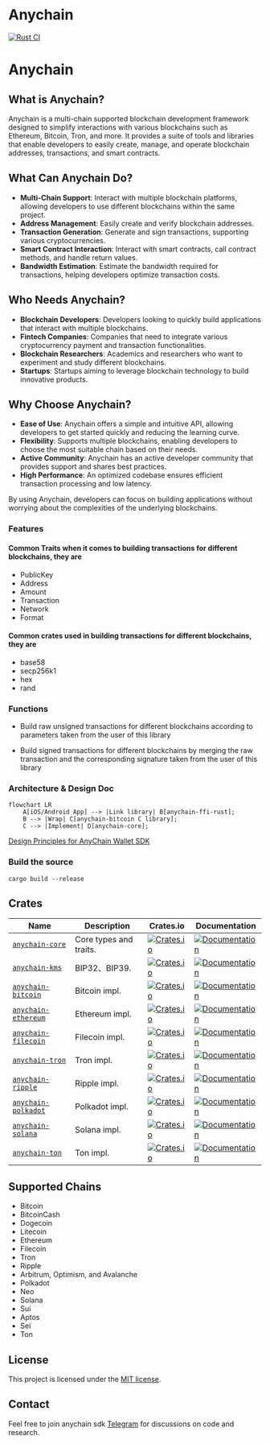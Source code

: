 # Anychain

[![Rust CI](https://github.com/uduncloud/anychain/actions/workflows/rust.yml/badge.svg)](https://github.com/uduncloud/anychain/actions/workflows/rust.yml)

# Anychain

## What is Anychain?

Anychain is a multi-chain supported blockchain development framework designed to simplify interactions with various blockchains such as Ethereum, Bitcoin, Tron, and more. It provides a suite of tools and libraries that enable developers to easily create, manage, and operate blockchain addresses, transactions, and smart contracts.

## What Can Anychain Do?

- **Multi-Chain Support**: Interact with multiple blockchain platforms, allowing developers to use different blockchains within the same project.
- **Address Management**: Easily create and verify blockchain addresses.
- **Transaction Generation**: Generate and sign transactions, supporting various cryptocurrencies.
- **Smart Contract Interaction**: Interact with smart contracts, call contract methods, and handle return values.
- **Bandwidth Estimation**: Estimate the bandwidth required for transactions, helping developers optimize transaction costs.

## Who Needs Anychain?

- **Blockchain Developers**: Developers looking to quickly build applications that interact with multiple blockchains.
- **Fintech Companies**: Companies that need to integrate various cryptocurrency payment and transaction functionalities.
- **Blockchain Researchers**: Academics and researchers who want to experiment and study different blockchains.
- **Startups**: Startups aiming to leverage blockchain technology to build innovative products.

## Why Choose Anychain?

- **Ease of Use**: Anychain offers a simple and intuitive API, allowing developers to get started quickly and reducing the learning curve.
- **Flexibility**: Supports multiple blockchains, enabling developers to choose the most suitable chain based on their needs.
- **Active Community**: Anychain has an active developer community that provides support and shares best practices.
- **High Performance**: An optimized codebase ensures efficient transaction processing and low latency.

By using Anychain, developers can focus on building applications without worrying about the complexities of the underlying blockchains.

### Features

#### Common Traits when it comes to building transactions for different blockchains, they are
* PublicKey
* Address
* Amount
* Transaction
* Network
* Format

#### Common crates used in building transactions for different blockchains, they are
* base58
* secp256k1
* hex
* rand

### Functions

* Build raw unsigned transactions for different blockchains according to parameters taken from the user of this library

* Build signed transactions for different blockchains by merging the raw transaction and the corresponding signature 
  taken from the user of this library

### Architecture & Design Doc


```mermaid
flowchart LR
    A[iOS/Android App] --> |Link library| B[anychain-ffi-rust];
    B --> |Wrap| C[anychain-bitcoin C library];
    C --> |Implement| D[anychain-core];
```

[Design Principles for AnyChain Wallet SDK](docs/design-en.md)

### Build the source
	
    cargo build --release

## Crates

| Name                  | Description            | Crates.io                                                                            | Documentation                                                                           |
|-----------------------|------------------------|--------------------------------------------------------------------------------------|-----------------------------------------------------------------------------------------|
| [`anychain-core`]     | Core types and traits. | [![Crates.io](https://img.shields.io/crates/v/anychain-core)][anychain-core]         | [![Documentation](https://shields.io/docsrs/anychain-core)][anychain-core-docs]         |
| [`anychain-kms`]      | BIP32、BIP39.           | [![Crates.io](https://img.shields.io/crates/v/anychain-kms)][anychain-kms]           | [![Documentation](https://shields.io/docsrs/anychain-kms)][anychain-kms-docs]           |
| [`anychain-bitcoin`]  | Bitcoin impl.          | [![Crates.io](https://img.shields.io/crates/v/anychain-bitcoin)][anychain-bitcoin]   | [![Documentation](https://shields.io/docsrs/anychain-bitcoin)][anychain-bitcoin-docs]   |
| [`anychain-ethereum`] | Ethereum impl.         | [![Crates.io](https://img.shields.io/crates/v/anychain-ethereum)][anychain-ethereum] | [![Documentation](https://shields.io/docsrs/anychain-ethereum)][anychain-ethereum-docs] |
| [`anychain-filecoin`] | Filecoin impl.         | [![Crates.io](https://img.shields.io/crates/v/anychain-filecoin)][anychain-filecoin] | [![Documentation](https://shields.io/docsrs/anychain-filecoin)][anychain-filecoin-docs] |
| [`anychain-tron`]     | Tron impl.             | [![Crates.io](https://img.shields.io/crates/v/anychain-tron)][anychain-tron]         | [![Documentation](https://shields.io/docsrs/anychain-tron)][anychain-tron-docs]         |
| [`anychain-ripple`]   | Ripple impl.           | [![Crates.io](https://img.shields.io/crates/v/anychain-ripple)][anychain-ripple]     | [![Documentation](https://shields.io/docsrs/anychain-ripple)][anychain-ripple-docs]     |
| [`anychain-polkadot`] | Polkadot impl.         | [![Crates.io](https://img.shields.io/crates/v/anychain-polkadot)][anychain-polkadot] | [![Documentation](https://shields.io/docsrs/anychain-polkadot)][anychain-polkadot-docs] |
| [`anychain-solana`]   | Solana impl.           | [![Crates.io](https://img.shields.io/crates/v/anychain-solana)][anychain-solana]     | [![Documentation](https://shields.io/docsrs/anychain-solana)][anychain-solana-docs]     |
| [`anychain-ton`]      | Ton impl.              | [![Crates.io](https://img.shields.io/crates/v/anychain-ton)][anychain-ton]           | [![Documentation](https://shields.io/docsrs/anychain-solana)][anychain-solana-docs]     |

## Supported Chains
- Bitcoin
- BitcoinCash
- Dogecoin
- Litecoin
- Ethereum
- Filecoin
- Tron
- Ripple
- Arbitrum, Optimism, and Avalanche
- Polkadot
- Neo
- Solana
- Sui
- Aptos
- Sei
- Ton
 
## License

This project is licensed under the [MIT license][license].

## Contact

Feel free to join anychain sdk [Telegram](https://t.me/anychain_sdk) for discussions on code and research.

[`anychain-core`]: https://github.com/0xcregis/anychain/tree/main/anychain-core
[`anychain-kms`]: https://github.com/0xcregis/anychain/tree/main/anychain-kms
[`anychain-bitcoin`]: https://github.com/0xcregis/anychain/tree/main/anychain-bitcoin
[`anychain-ethereum`]: https://github.com/0xcregis/anychain/tree/main/anychain-ethereum
[`anychain-filecoin`]: https://github.com/0xcregis/anychain/tree/main/anychain-filecoin
[`anychain-tron`]: https://github.com/0xcregis/anychain/tree/main/anychain-tron
[`anychain-ripple`]: https://github.com/0xcregis/anychain/tree/main/anychain-ripple
[`anychain-polkadot`]: https://github.com/0xcregis/anychain/tree/main/anychain-polkadot
[`anychain-solana`]: https://github.com/0xcregis/anychain-solana
[`anychain-ton`]: https://github.com/0xcregis/anychain-ton
[anychain-core]: https://crates.io/crates/anychain-core
[anychain-kms]: https://crates.io/crates/anychain-kms
[anychain-bitcoin]: https://crates.io/crates/anychain-bitcoin
[anychain-ethereum]: https://crates.io/crates/anychain-ethereum
[anychain-filecoin]: https://crates.io/crates/anychain-filecoin
[anychain-tron]: https://crates.io/crates/anychain-tron
[anychain-ripple]: https://crates.io/crates/anychain-ripple
[anychain-polkadot]: https://crates.io/crates/anychain-polkadot
[anychain-solana]: https://crates.io/crates/anychain-solana
[anychain-ton]: https://crates.io/crates/anychain-ton
[anychain-core-docs]: https://docs.rs/anychain-core
[anychain-kms-docs]: https://docs.rs/anychain-kms
[anychain-bitcoin-docs]: https://docs.rs/anychain-bitcoin
[anychain-ethereum-docs]: https://docs.rs/anychain-ethereum
[anychain-filecoin-docs]: https://docs.rs/anychain-filecoin
[anychain-tron-docs]: https://docs.rs/anychain-tron
[anychain-ripple-docs]: https://docs.rs/anychain-ripple
[anychain-polkadot-docs]: https://docs.rs/anychain-polkadot
[anychain-solana-docs]: https://docs.rs/anychain-solana
[anychain-ton-docs]: https://docs.rs/anychain-ton
[license]: https://github.com/0xcregis/anychain/blob/main/LICENSE
